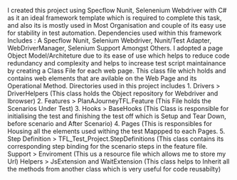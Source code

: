 I created this project using Specflow Nunit, Selenenium Webdriver with C# as it an ideal framework template which is required to complete this task, and also its is mostly used in Most Organisation and couple of its easy use for stability in test automation. Dependencies used within this framework Includes : A Specflow Nunit, Selenium Webdriver, Nunit/Test Adapter, WebDriverManager, Selenium Support Amongst Others. I adopted a page Object Model/Architeture due to its ease of use which helps to reduce code redundancy and complexity and helps to increase test script maintainance by creating a Class File for each web page. This class file which holds and contains web elements that are avilable on the Web Page and its Operational Method. 
Directories used in this project includes 1. Drivers > DriverHelpers (This class holds the Object repository for Webdriver and Ibrowser) 2. Features > PlanAJourneyTFL.Feature (This File holds the Scenarios Under Test) 3. Hooks > BaseHooks (This Class is responsible for initialising the test and finishing the test off which is Setup and Tear Down, before scenario and After Scenario) 4. Pages (This is responsibles for Housing all the elements used withing the test Mappped to each Pages. 5. Step Definition > TFL_Test_Project.StepDefinitions (This class contains its corresponding step binding for the scenario steps in the feature file. Support > Enviroment (This us a resource file which allows me to store my Url) Helpers > JsExtension and WaitExtension (This class helps to Inherit all the methods from another class which is very useful for code reusabilty)
